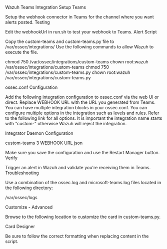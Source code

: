 Wazuh Teams Integration
Setup Teams

Setup the webhook connector in Teams for the channel where you want alerts posted.
Testing

Edit the webhookUrl in run.sh to test your webhook to Teams.
Alert Script

Copy the custom-teams and custom-teams.py file to /var/ossec/integrations/ Use the following commands to allow Wazuh to execute the file.

chmod 750 /var/ossec/integrations/custom-teams
chown root:wazuh /var/ossec/integrations/custom-teams
chmod 750 /var/ossec/integrations/custom-teams.py
chown root:wazuh /var/ossec/integrations/custom-teams.py

ossec.conf Configuration

Add the following integration configuration to ossec.conf via the web UI or direct. Replace WEBHOOK URL with the URL you generated from Teams. You can have multiple integration blocks in your ossec.conf. You can configure multiple options in the integration such as levels and rules. Refer to the following link for all options. It is important the integration name starts with "custom-" otherwise Wazuh will reject the integration.

Integrator Daemon Configuration

<integration>
  <name>custom-teams</name>
  <level>3</level>
  <hook_url>WEBHOOK URL</hook_url> 
  <alert_format>json</alert_format> 
</integration>

Make sure you save the configuration and use the Restart Manager button.
Verify

Trigger an alert in Wazuh and validate you're receiving them in Teams.
Troubleshooting

Use a combination of the ossec.log and microsoft-teams.log files located in the following directory:

/var/ossec/logs

Customize - Advanced

Browse to the following location to customize the card in custom-teams.py.

Card Designer

Be sure to follow the correct formatting when replacing content in the script.
